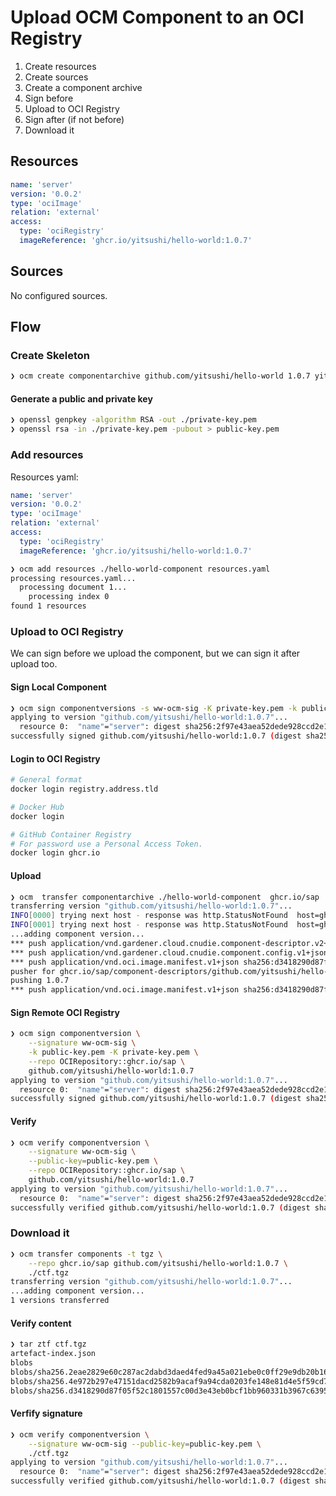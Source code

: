 # Upload OCM Component to an OCI Registry

1. Create resources
1. Create sources
1. Create a component archive
1. Sign before
1. Upload to OCI Registry
1. Sign after (if not before)
1. Download it

## Resources

```yaml
name: 'server'
version: '0.0.2'
type: 'ociImage'
relation: 'external'
access:
  type: 'ociRegistry'
  imageReference: 'ghcr.io/yitsushi/hello-world:1.0.7'
```

## Sources

No configured sources.

## Flow

### Create Skeleton

```bash
❯ ocm create componentarchive github.com/yitsushi/hello-world 1.0.7 yitsushi hello-world-component

```
#### Generate a public and private key

```bash
❯ openssl genpkey -algorithm RSA -out ./private-key.pem
❯ openssl rsa -in ./private-key.pem -pubout > public-key.pem
```

### Add resources

Resources yaml:

```yaml
name: 'server'
version: '0.0.2'
type: 'ociImage'
relation: 'external'
access:
  type: 'ociRegistry'
  imageReference: 'ghcr.io/yitsushi/hello-world:1.0.7'
```

```bash
❯ ocm add resources ./hello-world-component resources.yaml
processing resources.yaml...
  processing document 1...
    processing index 0
found 1 resources
```

### Upload to OCI Registry

We can sign before we upload the component, but we can sign it after upload too.

#### Sign Local Component

```bash
❯ ocm sign componentversions -s ww-ocm-sig -K private-key.pem -k public-key.pem ./hello-world-component
applying to version "github.com/yitsushi/hello-world:1.0.7"...
  resource 0:  "name"="server": digest sha256:2f97e43aea52dede928ccd2e1bcd75325b157bd2d5e893e3cd179e6eb5de1488[ociArtifactDigest/v1]
successfully signed github.com/yitsushi/hello-world:1.0.7 (digest sha256:0452632bf29b38bc8887387019f87d459a9e88c517b744f9e5ad807bc672c479)
```

#### Login to OCI Registry

```bash
# General format
docker login registry.address.tld

# Docker Hub
docker login

# GitHub Container Registry
# For password use a Personal Access Token.
docker login ghcr.io
```

#### Upload

```bash
❯ ocm  transfer componentarchive ./hello-world-component  ghcr.io/sap
transferring version "github.com/yitsushi/hello-world:1.0.7"...
INFO[0000] trying next host - response was http.StatusNotFound  host=ghcr.io
INFO[0001] trying next host - response was http.StatusNotFound  host=ghcr.io
...adding component version...
*** push application/vnd.gardener.cloud.cnudie.component-descriptor.v2+yaml+tar sha256:4e972b297e47151dacd2582b9acaf9a94cda0203fe148e81d4e5f59cd7b8710b: unknown-sha256:4e972b297e47151dacd2582b9acaf9a94cda0203fe148e81d4e5f59cd7b8710b
*** push application/vnd.gardener.cloud.cnudie.component.config.v1+json sha256:2eae2829e60c287ac2dabd3daed4fed9a45a021ebe0c0ff29e9db20b160f3b53: unknown-sha256:2eae2829e60c287ac2dabd3daed4fed9a45a021ebe0c0ff29e9db20b160f3b53
*** push application/vnd.oci.image.manifest.v1+json sha256:d3418290d87f05f52c1801557c00d3e43eb0bcf1bb960331b3967c639541582f: manifest-sha256:d3418290d87f05f52c1801557c00d3e43eb0bcf1bb960331b3967c639541582f
pusher for ghcr.io/sap/component-descriptors/github.com/yitsushi/hello-world:1.0.7
pushing 1.0.7
*** push application/vnd.oci.image.manifest.v1+json sha256:d3418290d87f05f52c1801557c00d3e43eb0bcf1bb960331b3967c639541582f: manifest-sha256:d3418290d87f05f52c1801557c00d3e43eb0bcf1bb960331b3967c639541582f
```

#### Sign Remote OCI Registry

```bash
❯ ocm sign componentversion \
    --signature ww-ocm-sig \
    -k public-key.pem -K private-key.pem \
    --repo OCIRepository::ghcr.io/sap \
    github.com/yitsushi/hello-world:1.0.7
applying to version "github.com/yitsushi/hello-world:1.0.7"...
  resource 0:  "name"="server": digest sha256:2f97e43aea52dede928ccd2e1bcd75325b157bd2d5e893e3cd179e6eb5de1488[ociArtifactDigest/v1]
successfully signed github.com/yitsushi/hello-world:1.0.7 (digest sha256:0452632bf29b38bc8887387019f87d459a9e88c517b744f9e5ad807bc672c479)
```

#### Verify

```bash
❯ ocm verify componentversion \
    --signature ww-ocm-sig \
    --public-key=public-key.pem \
    --repo OCIRepository::ghcr.io/sap \
    github.com/yitsushi/hello-world:1.0.7
applying to version "github.com/yitsushi/hello-world:1.0.7"...
  resource 0:  "name"="server": digest sha256:2f97e43aea52dede928ccd2e1bcd75325b157bd2d5e893e3cd179e6eb5de1488[ociArtifactDigest/v1]
successfully verified github.com/yitsushi/hello-world:1.0.7 (digest sha256:0452632bf29b38bc8887387019f87d459a9e88c517b744f9e5ad807bc672c479)
```

### Download it

```bash
❯ ocm transfer components -t tgz \
    --repo ghcr.io/sap github.com/yitsushi/hello-world:1.0.7 \
    ./ctf.tgz
transferring version "github.com/yitsushi/hello-world:1.0.7"...
...adding component version...
1 versions transferred
```

#### Verify content

```bash
❯ tar ztf ctf.tgz
artefact-index.json
blobs
blobs/sha256.2eae2829e60c287ac2dabd3daed4fed9a45a021ebe0c0ff29e9db20b160f3b53
blobs/sha256.4e972b297e47151dacd2582b9acaf9a94cda0203fe148e81d4e5f59cd7b8710b
blobs/sha256.d3418290d87f05f52c1801557c00d3e43eb0bcf1bb960331b3967c639541582f
```

#### Verfify signature

```bash
❯ ocm verify componentversion \
    --signature ww-ocm-sig --public-key=public-key.pem \
    ./ctf.tgz
applying to version "github.com/yitsushi/hello-world:1.0.7"...
  resource 0:  "name"="server": digest sha256:2f97e43aea52dede928ccd2e1bcd75325b157bd2d5e893e3cd179e6eb5de1488[ociArtifactDigest/v1]
successfully verified github.com/yitsushi/hello-world:1.0.7 (digest sha256:0452632bf29b38bc8887387019f87d459a9e88c517b744f9e5ad807bc672c479)
```
